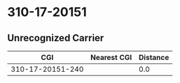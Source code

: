 # 310-17-20151
## Unrecognized Carrier


| CGI | Nearest CGI | Distance |
|-----|-------------|----------|
| 310-17-20151-240 |  | 0.0 |

